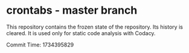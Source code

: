 # crontabs - master branch

This repository contains the frozen state of the repository.
Its history is cleared. It is used only for static code
analysis with Codacy.

Commit Time: 1734395829